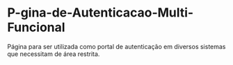 P-gina-de-Autenticacao-Multi-Funcional
======================================

Página para ser utilizada como portal de autenticação em diversos sistemas que necessitam de área restrita.
